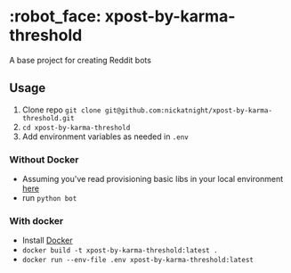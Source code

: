 # :robot_face: xpost-by-karma-threshold

A base project for creating Reddit bots

## Usage
1. Clone repo `git clone git@github.com:nickatnight/xpost-by-karma-threshold.git`
2. `cd xpost-by-karma-threshold`
3. Add environment variables as needed in `.env`

### Without Docker
- Assuming you've read provisioning basic libs in your local environment [here](https://www.reddit.com/r/RequestABot/comments/cyll80/a_comprehensive_guide_to_running_your_reddit_bot/)
- run `python bot`

### With docker
- Install [Docker](https://www.docker.com/products/docker-desktop)
- `docker build -t xpost-by-karma-threshold:latest .`
- `docker run --env-file .env xpost-by-karma-threshold:latest`

